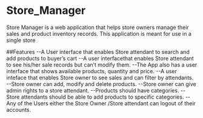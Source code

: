 # Store_Manager
Store Manager is a web application that helps store owners manage their sales and product inventory records. This application is meant for use in a single store

##Features
--A User interface that enables Store attendant to search and add products to buyer’s cart
--A user interfacethat enables Store attendant to see his/her sale records but can’t modify them.
--The App also has a user interface that shows available products, quantity and price.
--A user inteface that enables Store owner to see sales and can filter by attendants.
--Store owner can add, modify and delete products.
--Store owner can give admin rights to a store attendant.
--Products should have categories.
--Store attendants should be able to add products to specific categories.
--Any of the Users either the Store Owner /Store attendant can logout of their accounts.

